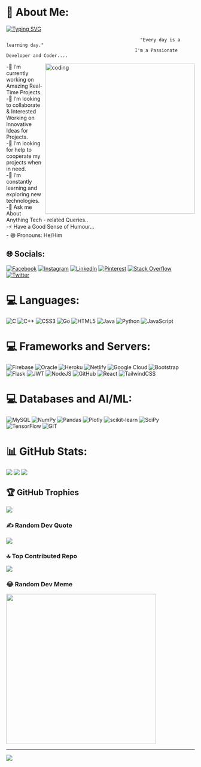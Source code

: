 # 💫 About Me:
[![Typing SVG](https://readme-typing-svg.demolab.com/?lines=Hello+Everyone+!!!+👋;I+am+Ujjawal+Singh+Tolia;Nice+to+meet+you+!!!&center=true&size=24&weight=500&width=1000&duration=5000&pause=1000)](https://git.io/typing-svg)
                                                          
                                                      "Every day is a learning day."
                                                    I'm a Passionate Developer and Coder....
<img align="right" alt="coding" width="400" src="https://user-images.githubusercontent.com/58518192/87162442-bf3e8180-c2e7-11ea-9f2a-53a50306b7ce.gif">
-🔭 I’m currently working on Amazing Real- Time Projects.<br>
-👯 I’m looking to collaborate & Interested Working on Innovative Ideas for Projects.<br>
-🤝 I’m looking for help to cooperate my  projects when in need.<br>
-🌱 I’m constantly learning and exploring new technologies.<br>
-💬 Ask me About Anything Tech - related Queries..<br>
-⚡ Have a Good Sense of Humour... <br>- 😄 Pronouns: He/Him


## 🌐 Socials:
[![Facebook](https://img.shields.io/badge/Facebook-%231877F2.svg?logo=Facebook&logoColor=white)](https://facebook.com/ujjawal.tolia.33h) [![Instagram](https://img.shields.io/badge/Instagram-%23E4405F.svg?logo=Instagram&logoColor=white)](https://instagram.com/ujjawaltolia_2703) [![LinkedIn](https://img.shields.io/badge/LinkedIn-%230077B5.svg?logo=linkedin&logoColor=white)](https://linkedin.com/in/ujjawal-singh-tolia-71136a278) [![Pinterest](https://img.shields.io/badge/Pinterest-%23E60023.svg?logo=Pinterest&logoColor=white)](https://pinterest.com/ujjawaltolia853) [![Stack Overflow](https://img.shields.io/badge/-Stackoverflow-FE7A16?logo=stack-overflow&logoColor=white)](https://stackoverflow.com/users/22305211) [![Twitter](https://img.shields.io/badge/Twitter-%231DA1F2.svg?logo=Twitter&logoColor=white)](https://twitter.com/iMUjjawalTolia) 

# 💻 Languages:
![C](https://img.shields.io/badge/c-%2300599C.svg?style=for-the-badge&logo=c&logoColor=white) ![C++](https://img.shields.io/badge/c++-%2300599C.svg?style=for-the-badge&logo=c%2B%2B&logoColor=white) ![CSS3](https://img.shields.io/badge/css3-%231572B6.svg?style=for-the-badge&logo=css3&logoColor=white) ![Go](https://img.shields.io/badge/go-%2300ADD8.svg?style=for-the-badge&logo=go&logoColor=white) ![HTML5](https://img.shields.io/badge/html5-%23E34F26.svg?style=for-the-badge&logo=html5&logoColor=white) ![Java](https://img.shields.io/badge/java-%23ED8B00.svg?style=for-the-badge&logo=java&logoColor=white) ![Python](https://img.shields.io/badge/python-3670A0?style=for-the-badge&logo=python&logoColor=ffdd54) ![JavaScript](https://img.shields.io/badge/javascript-%23323330.svg?style=for-the-badge&logo=javascript&logoColor=%23F7DF1E) 

# 💻 Frameworks and Servers:
![Firebase](https://img.shields.io/badge/firebase-%23039BE5.svg?style=for-the-badge&logo=firebase) ![Oracle](https://img.shields.io/badge/Oracle-F80000?style=for-the-badge&logo=oracle&logoColor=white) ![Heroku](https://img.shields.io/badge/heroku-%23430098.svg?style=for-the-badge&logo=heroku&logoColor=white) ![Netlify](https://img.shields.io/badge/netlify-%23000000.svg?style=for-the-badge&logo=netlify&logoColor=#00C7B7) ![Google Cloud](https://img.shields.io/badge/Google%20Cloud-%234285F4.svg?style=for-the-badge&logo=google-cloud&logoColor=white) ![Bootstrap](https://img.shields.io/badge/bootstrap-%23563D7C.svg?style=for-the-badge&logo=bootstrap&logoColor=white) ![Flask](https://img.shields.io/badge/flask-%23000.svg?style=for-the-badge&logo=flask&logoColor=white) ![JWT](https://img.shields.io/badge/JWT-black?style=for-the-badge&logo=JSON%20web%20tokens) ![NodeJS](https://img.shields.io/badge/node.js-6DA55F?style=for-the-badge&logo=node.js&logoColor=white) ![GitHub](https://img.shields.io/badge/GitHub-%23121011.svg?style=for-the-badge&logo=github&logoColor=white) ![React](https://img.shields.io/badge/react-%2320232a.svg?style=for-the-badge&logo=react&logoColor=%2361DAFB) ![TailwindCSS](https://img.shields.io/badge/tailwindcss-%2338B2AC.svg?style=for-the-badge&logo=tailwind-css&logoColor=white) 

# 💻 Databases and AI/ML:
![MySQL](https://img.shields.io/badge/mysql-%2300f.svg?style=for-the-badge&logo=mysql&logoColor=white) ![NumPy](https://img.shields.io/badge/numpy-%23013243.svg?style=for-the-badge&logo=numpy&logoColor=white) ![Pandas](https://img.shields.io/badge/pandas-%23150458.svg?style=for-the-badge&logo=pandas&logoColor=white) ![Plotly](https://img.shields.io/badge/Plotly-%233F4F75.svg?style=for-the-badge&logo=plotly&logoColor=white) ![scikit-learn](https://img.shields.io/badge/scikit--learn-%23F7931E.svg?style=for-the-badge&logo=scikit-learn&logoColor=white) ![SciPy](https://img.shields.io/badge/SciPy-%230C55A5.svg?style=for-the-badge&logo=scipy&logoColor=%white) ![TensorFlow](https://img.shields.io/badge/TensorFlow-%23FF6F00.svg?style=for-the-badge&logo=TensorFlow&logoColor=white) ![GIT](https://img.shields.io/badge/Git-fc6d26?style=for-the-badge&logo=git&logoColor=white)
# 📊 GitHub Stats:
![](https://github-readme-stats.vercel.app/api?username=Ujju-27&theme=dracula&hide_border=false&include_all_commits=true&count_private=true)
![](https://github-readme-streak-stats.herokuapp.com/?user=Ujju-27&theme=dracula&hide_border=false)
![](https://github-readme-stats.vercel.app/api/top-langs/?username=Ujju-27&theme=dracula&hide_border=false&include_all_commits=true&count_private=true&layout=compact)

## 🏆 GitHub Trophies
![](https://github-profile-trophy.vercel.app/?username=Ujju-27&theme=dracula&no-frame=false&no-bg=false&margin-w=4)

### ✍️ Random Dev Quote
![](https://quotes-github-readme.vercel.app/api?type=horizontal&theme=tokyonight)

### 🔝 Top Contributed Repo
![](https://github-contributor-stats.vercel.app/api?username=Ujju-27&limit=5&theme=dracula&combine_all_yearly_contributions=true)

### 😂 Random Dev Meme
<img src='https://randommeme-five.vercel.app/' style="height: 400px;"/>

---
[![](https://visitcount.itsvg.in/api?id=Ujju-27&icon=7&color=10)](https://visitcount.itsvg.in)

<!-- Proudly created with GPRM ( https://gprm.itsvg.in ) -->
